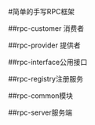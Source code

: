 #简单的手写RPC框架

##rpc-customer 消费者

##rpc-provider 提供者

##rpc-interface公用接口

##rpc-registry注册服务

##rpc-common模块

##rpc-server服务端



